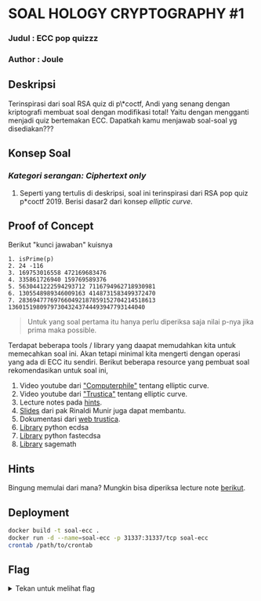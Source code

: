 # SOAL HOLOGY CRYPTOGRAPHY #1

### Judul : ECC pop quizzz

### Author : Joule

## Deskripsi

Terinspirasi dari soal RSA quiz di p\\*coctf, Andi yang senang dengan kriptografi membuat soal dengan modifikasi total! Yaitu dengan mengganti menjadi quiz bertemakan ECC. Dapatkah kamu menjawab soal-soal yg disediakan???

## Konsep Soal

### _Kategori serangan: Ciphertext only_

1. Seperti yang tertulis di deskripsi, soal ini terinspirasi dari RSA pop quiz p*coctf 2019. Berisi dasar2 dari konsep _elliptic curve_.

## Proof of Concept

Berikut "kunci jawaban" kuisnya
```text
1. isPrime(p) 
2. 24 -116
3. 169753016558 472169683476
4. 335861726940 159769589376
5. 5630441222594293712 7116794962718930981
6. 1305548989346009163 4148731583499372470
7. 283694777697660492187859152704214518613 136015198097973043243744493947793144040
```
> Untuk yang soal pertama itu hanya perlu diperiksa saja nilai p-nya jika prima maka possible.

Terdapat beberapa tools / library yang daapat memudahkan kita untuk memecahkan soal ini. Akan tetapi minimal kita mengerti dengan operasi yang ada di ECC itu sendiri. Berikut beberapa resource yang pembuat soal rekomendasikan untuk soal ini,
1. Video youtube dari ["Computerphile"](https://www.youtube.com/watch?v=NF1pwjL9-DE) tentang elliptic curve.
2. Video youtube dari ["Trustica"](https://www.youtube.com/watch?v=mFVKuFZ29Fc) tentang elliptic curve.
3. Lecture notes pada [hints](#hints).
4. [Slides](https://informatika.stei.itb.ac.id/~rinaldi.munir/Kriptografi/2014-2015/ECC%20(2015).pdf) dari pak Rinaldi Munir juga dapat membantu.
5. Dokumentasi dari [web trustica](https://trustica.cz/en/2018/03/01/elliptic-curves-over-finite-fields/).
6. [Library](https://github.com/warner/python-ecdsa) python ecdsa
7. [Library](https://github.com/AntonKueltz/fastecdsa) python fastecdsa
8. [Library](https://doc.sagemath.org/html/en/constructions/elliptic_curves.html) sagemath
   
## Hints

Bingung memulai dari mana? Mungkin bisa diperiksa lecture note [berikut](https://crypto.stanford.edu/pbc/notes/elliptic/).

## Deployment

```sh
docker build -t soal-ecc .
docker run -d --name=soal-ecc -p 31337:31337/tcp soal-ecc
crontab /path/to/crontab
```

## Flag

<details>
<summary>Tekan untuk melihat flag</summary>

    hology3{nG3rJa1n_s0aL_qU1z_EcC_t1D4kl4h_eZ}

</details>
